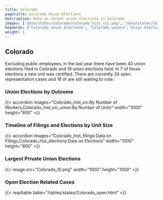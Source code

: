 ```yaml
---
title: Colorado
pagetitle: Colorado Union Elections
description: Data on recent union elections in Colorado.
images: ['data/states/Colorado/Colorado_hist_vic.png', 'data/states/Colorado/Colorado_hist_size.png', 'data/states/Colorado/Colorado_10.png']
keywords: ["Colorado union elections", "Colorado unions","Union elections"]
weight: 1
---
```

##  Colorado

Excluding public employees, in the last year there have been 40 union elections filed in Colorado and 19 union elections held. In 7 of those elections a new unit was certified. There are currently 24 open representation cases and 18 of are still waiting to vote.

### Union Elections by Outcome
{{< accordion images="Colorado_hist_vic:By Number of Workers,Colorado_hist_vic_union:By Number of Units" width="1000" height="800" >}}

### Timeline of Filings and Elections by Unit Size
{{< accordion images="Colorado_hist_filings:Data on Filings,Colorado_hist_elections:Data on Elections" width="1000" height="800" >}}

### Largest Private Union Elections
{{< image src="Colorado_10.png" width="1000" height="1000"  >}}

### Open Election Related Cases
{{< readtable table="/tables/states/Colorado_open.html" >}}

